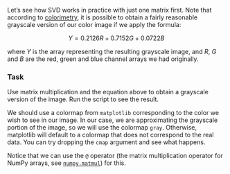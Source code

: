 Let’s see how SVD works in practice with just one matrix first.
Note that according to [colorimetry](https://en.wikipedia.org/wiki/Grayscale#Colorimetric_(perceptual_luminance-reserving)_conversion_to_grayscale), it is possible to obtain a fairly
reasonable grayscale version of our color image if we apply the formula:

$$Y = 0.2126R + 0.7152G + 0.0722B$$

where $Y$ is the array representing the resulting grayscale image, and $R$, $G$ and $B$ are the red,
green and blue channel arrays we had originally. 

### Task 

Use matrix multiplication and the equation above to obtain a grayscale version of the image.
Run the script to see the result.

We should use a colormap from `matplotlib` 
corresponding to the color we wish to see in our image.
In our case, we are approximating the grayscale portion of the image, so we will use the colormap `gray`.
Otherwise, matplotlib will default to a colormap that does not correspond to the real data. 
You can try dropping the `cmap` argument and see what happens.

<div class="hint">

Notice that we can use the `@` operator 
(the matrix multiplication operator for NumPy arrays, see [`numpy.matmul`](https://numpy.org/devdocs/reference/generated/numpy.matmul.html#numpy.matmul)) for this.
</div>
